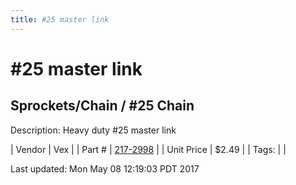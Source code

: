 ```yaml
---
title: #25 master link
---
```


# #25 master link
## Sprockets/Chain / #25 Chain
Description: 	Heavy duty #25 master link 

| Vendor | Vex | 
| Part # | [217-2998](http://www.vexrobotics.com/vexpro/motion/sprockets-and-chain/roller-chain.html) | 
| Unit Price | $2.49 | 
| Tags: |  | 

Last updated: Mon May 08 12:19:03 PDT 2017